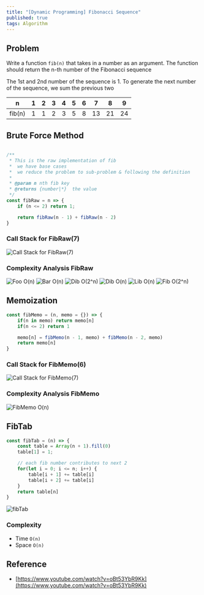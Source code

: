 ```yaml
---
title: "[Dynamic Programming] Fibonacci Sequence"
published: true
tags: Algorithm
---
```


## Problem

Write a function `fib(n)` that takes in a number as an argument. The function should return the n-th number of the
Fibonacci sequence

The 1st and 2nd number of the sequence is 1.
To generate the next number of the sequence, we sum the previous two

|n|1|2|3|4|5|6|7|8|9|
|-|-|-|-|-|-|-|-|-|-|
|fib(n)|1|1|2|3|5|8|13|21|24|

## Brute Force Method

```javascript

/**
 * This is the raw implementation of fib
 *  we have base cases
 *  we reduce the problem to sub-problem & following the definition
 *
 * @param n nth fib key
 * @returns {number|*}  the value
 */
const fibRaw = n => {
	if (n <= 2) return 1;

	return fibRaw(n - 1) + fibRaw(n - 2)
}
```

### Call Stack for FibRaw(7)

![Call Stack for FibRaw(7)](/../../assets/dynamic-programming/fib-raw.png)

### Complexity Analysis FibRaw

![Foo O(n)](/../../assets/dynamic-programming/foo-o-n.png)
![Bar O(n)](/../../assets/dynamic-programming/bar-o-n.png)
![Dib O(2^n)](/../../assets/dynamic-programming/dib-2^n.png)
![Dib O(n)](/../../assets/dynamic-programming/dib-o-n.png)
![Lib O(n)](/../../assets/dynamic-programming/lib-o-n.png)
![Fib O(2^n)](/../../assets/dynamic-programming/fib-2^n.png)

## Memoization

```javascript
const fibMemo = (n, memo = {}) => {
	if(n in memo) return memo[n]
	if(n <= 2) return 1

	memo[n] = fibMemo(n - 1, memo) + fibMemo(n - 2, memo)
	return memo[n]
}
```

### Call Stack for FibMemo(6)

![Call Stack for FibMemo(7)](/../../assets/dynamic-programming/fib-memo.png)

### Complexity Analysis FibMemo

![FibMemo O(n)](/../../assets/dynamic-programming/fib-memo-o-n.png)

## FibTab

```javascript
const fibTab = (n) => {
	const table = Array(n + 1).fill(0)
	table[1] = 1;

	// each fib number contributes to next 2
	for(let i = 0; i <= n; i++) {
		table[i + 1] += table[i]
		table[i + 2] += table[i]
	}
	return table[n]
}
```

![fibTab](/../../assets/dynamic-programming/fib-tab.png)

### Complexity

- Time `O(n)`
- Space `O(n)`

## Reference

- [https://www.youtube.com/watch?v=oBt53YbR9Kk](https://www.youtube.com/watch?v=oBt53YbR9Kk)